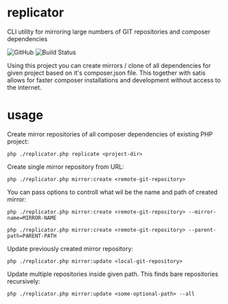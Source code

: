 # replicator
CLI utility for mirroring large numbers of GIT repositories and composer dependencies
  
![GitHub](https://img.shields.io/github/license/emcode/replicator)
![Build Status](https://github.com/emcode/replicator/actions/workflows/ci.yml/badge.svg)
  
Using this project you can create mirrors / clone of all dependencies for given project based on it's composer.json file. This together with satis allows for faster composer installations and development without access to the internet.

# usage

Create mirror repositories of all composer dependencies of existing PHP project:

`php ./replicator.php replicate <project-dir>`

Create single mirror repository from URL:

`php ./replicator.php mirror:create <remote-git-repository>`

You can pass options to controll what wil be the name and path of created mirror:

`php ./replicator.php mirror:create <remote-git-repository> --mirror-name=MIRROR-NAME`

`php ./replicator.php mirror:create <remote-git-repository> --parent-path=PARENT-PATH`

Update previously created mirror repository:

`php ./replicator.php mirror:update <local-git-repository>`

Update multiple repositories inside given path. This finds bare repositories recursively:

`php ./replicator.php mirror:update <some-optional-path> --all`

